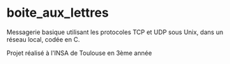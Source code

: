 # boite_aux_lettres
Messagerie basique utilisant les protocoles TCP et UDP sous Unix, dans un réseau local, codée en C.

Projet réalisé à l'INSA de Toulouse en 3ème année
